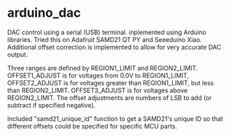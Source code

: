 # arduino_dac
DAC control using a serial (USB) terminal. inplemented using Arduino libraries. Tried this on Adafruit SAMD21 QT PY and Seeeduino Xiao.
Additional offset correction is implemented to allow for very accurate DAC output. 

Three ranges are defined by REGION1_LIMIT and REGION2_LIMIT.
OFFSET1_ADJUST is for voltages from 0.0V to REGION1_LIMIT, OFFSET2_ADJUST is for voltages greater than REGION1_LIMIT, but less than REGION2_LIMIT. OFFSET3_ADJUST is for voltages above REGION2_LIMIT. The offset adjustments are numbers of LSB to add (or subtract if specified negative).

Included "samd21_unique_id" function to get a SAMD21's unique ID so that different offsets could be specified for specific MCU parts.
